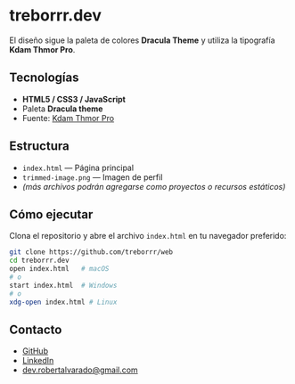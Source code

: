 # treborrr.dev

El diseño sigue la paleta de colores **Dracula Theme** y utiliza la tipografía **Kdam Thmor Pro**.

## Tecnologías
- **HTML5 / CSS3 / JavaScript**
- Paleta **Dracula theme**
- Fuente: [Kdam Thmor Pro](https://fonts.google.com/specimen/Kdam+Thmor+Pro)

## Estructura
- `index.html` — Página principal
- `trimmed-image.png` — Imagen de perfil
- *(más archivos podrán agregarse como proyectos o recursos estáticos)*

## Cómo ejecutar
Clona el repositorio y abre el archivo `index.html` en tu navegador preferido:
```bash
git clone https://github.com/treborrr/web
cd treborrr.dev
open index.html   # macOS
# o
start index.html  # Windows
# o
xdg-open index.html # Linux
```

## Contacto
- [GitHub](https://github.com/treborrr)
- [LinkedIn](https://www.linkedin.com/in/robert-alvarado-valle/)
- [dev.robertalvarado@gmail.com](mailto:dev.robertalvarado@gmail.com)